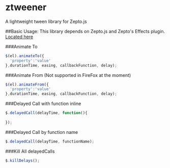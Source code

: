 # ztweener
A lightweight tween library for Zepto.js

##Basic Usage:
This library depends on Zepto.js and Zepto's Effects plugin. [Located here](http://zeptojs.com/)

###Animate To
```javascript
$(el).animateTo({
  'property':'value'
},durationTime, easing, callbackFunction, delay);
```
###Animate From (Not supported in FireFox at the moment)
```javascript
$(el).animateFrom({
  'property':'value'
},durationTime, easing, callbackFunction, delay);
```

###Delayed Call with function inline
```javascript
$.delayedCall(delayTime, function(){
  
});
```
###Delayed Call by function name
```javascript
$.delayedCall(delayTime, functionName);
```

###Kill All delayedCalls
```javascript
$.killDelays();
```